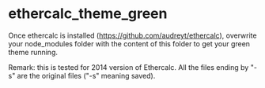 # ethercalc_theme_green

Once ethercalc is installed (https://github.com/audreyt/ethercalc), overwrite your node_modules folder with the content of this folder to get your green theme running.

Remark: this is tested for 2014 version of Ethercalc. All the files ending by "-s" are the original files ("-s" meaning saved).

